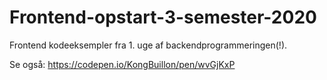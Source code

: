 # Frontend-opstart-3-semester-2020

Frontend kodeeksempler fra 1. uge af backendprogrammeringen(!).

Se også: https://codepen.io/KongBuillon/pen/wvGjKxP
